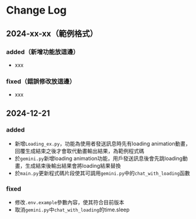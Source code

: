 # Change Log

## 2024-xx-xx（範例格式）
### added（新增功能放這邊）
- xxx
### fixed（錯誤修改放這邊）
- xxx


## 2024-12-21
### added
- 新增`Loading_ex.py`，功能為使用者發送訊息時先有loading animation動畫，回覆生成結束之後才會取代動畫輸出結果，為範例程式碼
- 於`gemini.py`新增loading animation功能，用戶發送訊息後會先跳loading動畫，生成結束後輸出結果會將loading結果替換
- 於`main.py`更新程式碼片段使其可調用`gemini.py`中的`chat_with_loading`函數
### fixed
- 修改`.env.example`參數內容，使其符合目前版本
- 取消`gemini.py`中`chat_with_loading`的time.sleep
